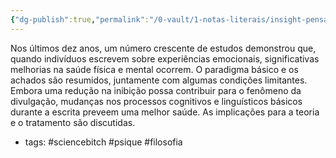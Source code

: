 ```yaml
---
{"dg-publish":true,"permalink":"/0-vault/1-notas-literais/insight-pensamento-e-meditacao/writing-about-emotional-experiences-as-a-therapeutic-process/","tags":["sciencebitch","psique","filosofia"],"dgHomeLink":true,"dgShowLocalGraph":true,"dgShowFileTree":true,"dgEnableSearch":true,"noteIcon":""}
---
```


Nos últimos dez anos, um número crescente de estudos demonstrou que, quando indivíduos escrevem sobre experiências emocionais, significativas melhorias na saúde física e mental ocorrem. O paradigma básico e os achados são resumidos, juntamente com algumas condições limitantes. Embora uma redução na inibição possa contribuir para o fenômeno da divulgação, mudanças nos processos cognitivos e linguísticos básicos durante a escrita preveem uma melhor saúde. As implicações para a teoria e o tratamento são discutidas.

- tags: #sciencebitch #psique #filosofia